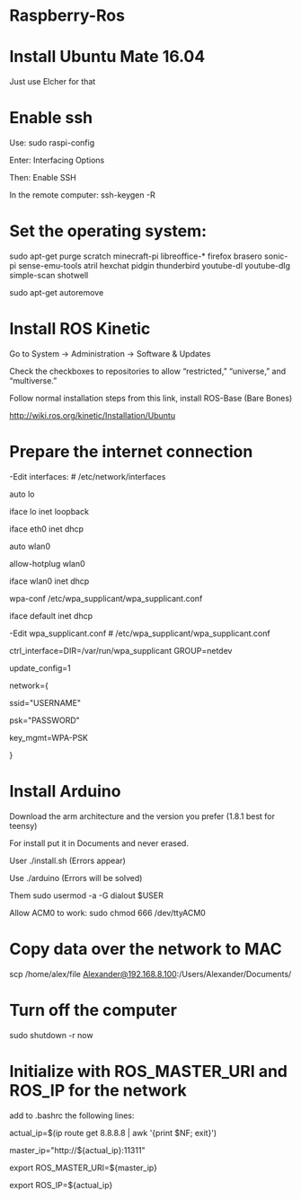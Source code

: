# Raspberry-Ros

# Install Ubuntu Mate 16.04

Just use Elcher for that

# Enable ssh

Use: sudo raspi-config

Enter: Interfacing Options

Then: Enable SSH

In the remote computer: ssh-keygen -R <host>

# Set the operating system:

sudo apt-get purge scratch minecraft-pi libreoffice-* firefox brasero sonic-pi sense-emu-tools atril hexchat pidgin thunderbird youtube-dl youtube-dlg simple-scan shotwell

sudo apt-get autoremove

# Install ROS Kinetic

Go to System -> Administration -> Software & Updates

Check the checkboxes to repositories to allow “restricted,” “universe,” and “multiverse.” 

Follow normal installation steps from this link, install ROS-Base (Bare Bones)

http://wiki.ros.org/kinetic/Installation/Ubuntu

# Prepare the internet connection

-Edit interfaces: # /etc/network/interfaces

auto lo

iface lo inet loopback

iface eth0 inet dhcp

auto wlan0

allow-hotplug wlan0

iface wlan0 inet dhcp

wpa-conf /etc/wpa_supplicant/wpa_supplicant.conf

iface default inet dhcp

-Edit wpa_supplicant.conf # /etc/wpa_supplicant/wpa_supplicant.conf

ctrl_interface=DIR=/var/run/wpa_supplicant GROUP=netdev

update_config=1

network={

ssid="USERNAME"

psk="PASSWORD"

key_mgmt=WPA-PSK

}

# Install Arduino

Download the arm architecture and the version you prefer (1.8.1 best for teensy)

For install put it in Documents and never erased.

User ./install.sh (Errors appear)

Use ./arduino (Errors will be solved)

Them sudo usermod -a -G dialout $USER

Allow ACM0 to work: sudo chmod 666 /dev/ttyACM0

# Copy data over the network to MAC

scp /home/alex/file Alexander@192.168.8.100:/Users/Alexander/Documents/

# Turn off the computer

sudo shutdown -r now

# Initialize with ROS_MASTER_URI and ROS_IP for the network

add to .bashrc the following lines:

actual_ip=$(ip route get 8.8.8.8 | awk '{print $NF; exit}')

master_ip="http://${actual_ip}:11311"

export ROS_MASTER_URI=${master_ip}

export ROS_IP=${actual_ip}
